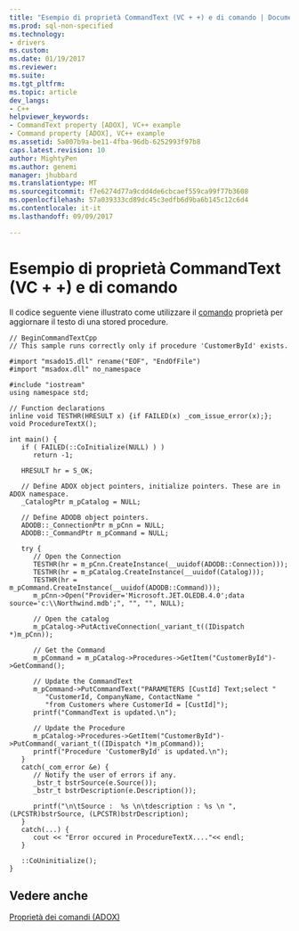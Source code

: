 ```yaml
---
title: "Esempio di proprietà CommandText (VC + +) e di comando | Documenti Microsoft"
ms.prod: sql-non-specified
ms.technology:
- drivers
ms.custom: 
ms.date: 01/19/2017
ms.reviewer: 
ms.suite: 
ms.tgt_pltfrm: 
ms.topic: article
dev_langs:
- C++
helpviewer_keywords:
- CommandText property [ADOX], VC++ example
- Command property [ADOX], VC++ example
ms.assetid: 5a007b9a-be11-4fba-96db-6252993f97b8
caps.latest.revision: 10
author: MightyPen
ms.author: genemi
manager: jhubbard
ms.translationtype: MT
ms.sourcegitcommit: f7e6274d77a9cdd4de6cbcaef559ca99f77b3608
ms.openlocfilehash: 57a039333cd89dc45c3edfb6d9ba6b145c12c6d4
ms.contentlocale: it-it
ms.lasthandoff: 09/09/2017

---
```

# <a name="command-and-commandtext-properties-example-vc"></a>Esempio di proprietà CommandText (VC + +) e di comando
Il codice seguente viene illustrato come utilizzare il [comando](../../../ado/reference/adox-api/command-property-adox.md) proprietà per aggiornare il testo di una stored procedure.  
  
```  
// BeginCommandTextCpp  
// This sample runs correctly only if procedure 'CustomerById' exists.  
  
#import "msado15.dll" rename("EOF", "EndOfFile")  
#import "msadox.dll" no_namespace  
  
#include "iostream"  
using namespace std;  
  
// Function declarations  
inline void TESTHR(HRESULT x) {if FAILED(x) _com_issue_error(x);};  
void ProcedureTextX();  
  
int main() {  
   if ( FAILED(::CoInitialize(NULL) ) )  
      return -1;  
  
   HRESULT hr = S_OK;  
  
   // Define ADOX object pointers, initialize pointers. These are in ADOX namespace.  
   _CatalogPtr m_pCatalog = NULL;  
  
   // Define ADODB object pointers.  
   ADODB::_ConnectionPtr m_pCnn = NULL;  
   ADODB::_CommandPtr m_pCommand = NULL;  
  
   try {  
      // Open the Connection  
      TESTHR(hr = m_pCnn.CreateInstance(__uuidof(ADODB::Connection)));  
      TESTHR(hr = m_pCatalog.CreateInstance(__uuidof(Catalog)));  
      TESTHR(hr = m_pCommand.CreateInstance(__uuidof(ADODB::Command)));  
      m_pCnn->Open("Provider='Microsoft.JET.OLEDB.4.0';data source='c:\\Northwind.mdb';", "", "", NULL);  
  
      // Open the catalog  
      m_pCatalog->PutActiveConnection(_variant_t((IDispatch *)m_pCnn));  
  
      // Get the Command  
      m_pCommand = m_pCatalog->Procedures->GetItem("CustomerById")->GetCommand();  
  
      // Update the CommandText  
      m_pCommand->PutCommandText("PARAMETERS [CustId] Text;select "  
         "CustomerId, CompanyName, ContactName "  
         "from Customers where CustomerId = [CustId]");  
      printf("CommandText is updated.\n");  
  
      // Update the Procedure  
      m_pCatalog->Procedures->GetItem("CustomerById")->PutCommand(_variant_t((IDispatch *)m_pCommand));  
      printf("Procedure 'CustomerById' is updated.\n");  
   }  
   catch(_com_error &e) {  
      // Notify the user of errors if any.  
      _bstr_t bstrSource(e.Source());  
      _bstr_t bstrDescription(e.Description());  
  
      printf("\n\tSource :  %s \n\tdescription : %s \n ", (LPCSTR)bstrSource, (LPCSTR)bstrDescription);  
   }  
   catch(...) {  
      cout << "Error occured in ProcedureTextX...."<< endl;  
   }  
  
   ::CoUninitialize();  
}  
```  
  
## <a name="see-also"></a>Vedere anche  
 [Proprietà dei comandi (ADOX)](../../../ado/reference/adox-api/command-property-adox.md)
